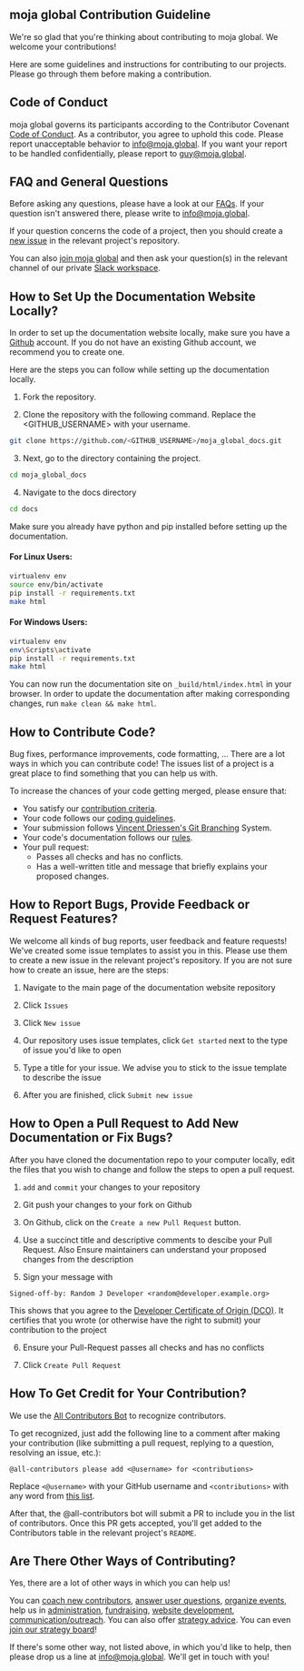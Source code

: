 ## moja global Contribution Guideline

We're so glad that you're thinking about contributing to moja global. We welcome your contributions!

Here are some guidelines and instructions for contributing to our projects. Please go through them before making a contribution.

## Code of Conduct

moja global governs its participants according to the Contributor Covenant [Code of Conduct](CODE_OF_CONDUCT.md). As a contributor, you agree to uphold this code. Please report unacceptable behavior to info@moja.global. If you want your report to be handled confidentially, please report to guy@moja.global.

## FAQ and General Questions

Before asking any questions, please have a look at our [FAQs](https://github.com/moja-global/.github/wiki). If your question isn't answered there, please write to info@moja.global.

If your question concerns the code of a project, then you should create a [new issue] in the relevant project's repository.

You can also [join moja global](https://github.com/moja-global/About_moja_global/blob/master/Contributing/How-to-Join-moja-global.md) and then ask your question(s) in the relevant channel of our private [Slack workspace](https://mojaglobal.slack.com/).

## How to Set Up the Documentation Website Locally?

In order to set up the documentation website locally, make sure you have a [Github](https://github.com) account. If you do not have an existing Github account, we recommend you to create one.

Here are the steps you can follow while setting up the documentation locally.

1. Fork the repository.

2. Clone the repository with the following command. Replace the <GITHUB_USERNAME> with your username.

```sh
git clone https://github.com/<GITHUB_USERNAME>/moja_global_docs.git
```

3. Next, go to the directory containing the project.

```sh
cd moja_global_docs
```

4. Navigate to the docs directory

```sh
cd docs
```

Make sure you already have python and pip installed before setting up the documentation.

#### For **Linux** Users:

```sh
virtualenv env
source env/bin/activate
pip install -r requirements.txt
make html
```

#### For **Windows** Users:

```sh
virtualenv env
env\Scripts\activate
pip install -r requirements.txt
make html
```

You can now run the documentation site on `_build/html/index.html` in your browser. In order to update the documentation after making corresponding changes, run `make clean && make html`.

## How to Contribute Code?

Bug fixes, performance improvements, code formatting, ...
There are a lot ways in which you can contribute code!
The issues list of a project is a great place to find something that you can help us with.

To increase the chances of your code getting merged, please ensure that:

- You satisfy our [contribution criteria](https://github.com/moja-global/About_moja_global/blob/master/Governance/README.md).
- Your code follows our [coding guidelines](https://github.com/moja-global/About_moja_global/blob/master/Governance/CODING-GUIDELINES.md).
- Your submission follows [Vincent Driessen's Git Branching](https://nvie.com/posts/a-successful-git-branching-model/) System.
- Your code's documentation follows our [rules](https://github.com/moja-global/About_moja_global/blob/master/Contributing/How-to-Document-Your-Contribution.md).
- Your pull request:
  - Passes all checks and has no conflicts.
  - Has a well-written title and message that briefly explains your proposed changes.

## How to Report Bugs, Provide Feedback or Request Features?

We welcome all kinds of bug reports, user feedback and feature requests!
We've created some issue templates to assist you in this. Please use them to create a new issue in the relevant project's repository.
If you are not sure how to create an issue, here are the steps:

1. Navigate to the main page of the documentation website repository

2. Click `Issues`

3. Click `New issue`

4. Our repository uses issue templates, click `Get started` next to the type of issue you'd like to open

5. Type a title for your issue. We advise you to stick to the issue template to describe the issue

6. After you are finished, click `Submit new issue`

## How to Open a Pull Request to Add New Documentation or Fix Bugs?

After you have cloned the documentation repo to your computer locally, edit the files that you wish to change and follow the steps to open a pull request.

1. `add` and `commit` your changes to your repository

2. Git push your changes to your fork on Github

3. On Github, click on the `Create a new Pull Request` button.

4. Use a succinct title and descriptive comments to descibe your Pull Request. Also Ensure maintainers can understand your proposed changes from the description

5. Sign your message with

```
Signed-off-by: Random J Developer <random@developer.example.org>
```

This shows that you agree to the [Developer Certificate of Origin (DCO)](https://developercertificate.org/). It certifies that you wrote (or otherwise have the right to submit) your contribution to the project

6. Ensure your Pull-Request passes all checks and has no conflicts

7. Click `Create Pull Request`

## How To Get Credit for Your Contribution?

We use the [All Contributors Bot](https://allcontributors.org/) to recognize contributors.

To get recognized, just add the following line to a comment after making your contribution (like submitting a pull request, replying to a question, resolving an issue, etc.):

```
@all-contributors please add <@username> for <contributions>
```

Replace `<@username>` with your GitHub username and `<contributions>` with any word from [this list](https://allcontributors.org/docs/en/emoji-key).

After that, the @all-contributors bot will submit a PR to include you in the list of contributors. Once this PR gets accepted, you'll get added to the Contributors table in the relevant project's `README`.

## Are There Other Ways of Contributing?

Yes, there are a lot of other ways in which you can help us!

You can [coach new contributors](https://github.com/moja-global/About_moja_global/blob/master/Contributing/How-to-Coach-New-Contributors.md), [answer user questions](https://github.com/moja-global/About_moja_global/blob/master/Contributing/How-to-Answer-User-Questions.md), [organize events](https://github.com/moja-global/About_moja_global/blob/master/Contributing/How-to-Organise-Events.md), help us in [administration](https://github.com/moja-global/About_moja_global/blob/master/Contributing/How-to-Assist-with-Admin.md), [fundraising](https://github.com/moja-global/About_moja_global/blob/master/Contributing/How-to-Assist-with-Fundraising.md), [website development](https://github.com/moja-global/About_moja_global/blob/master/Contributing/How-to-Improve-the-Website.md), [communication/outreach](https://github.com/moja-global/About_moja_global/blob/master/Contributing/How-to-Assist-with-Comms.md). You can also offer [strategy advice](https://github.com/moja-global/About_moja_global/blob/master/Contributing/How-to-Provide-Strategic-Advice.md). You can even [join our strategy board](https://github.com/moja-global/About_moja_global/blob/master/Contributing/How-to-Join-the-Strategy-Board.md)!

If there's some other way, not listed above, in which you'd like to help, then please drop us a line at info@moja.global. We'll get in touch with you!

[new issue]: https://github.com/moja-global/About_moja_global/issues/new/
